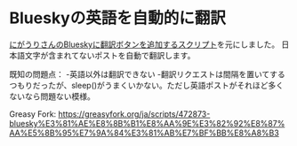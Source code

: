 # Blueskyの英語を自動的に翻訳
[にがうりさんのBlueskyに翻訳ボタンを追加するスクリプト](https://greasyfork.org/ja/scripts/467069-blueskytranslatebutton)を元にしました。
日本語文字が含まれてないポストを自動で翻訳します。

既知の問題点：
-英語以外は翻訳できない
-翻訳リクエストは間隔を置いてするつもりだったが、sleep()がうまくいかない。ただし英語ポストがそれほど多くないなら問題ない模様。

Greasy Fork: https://greasyfork.org/ja/scripts/472873-bluesky%E3%81%AE%E8%8B%B1%E8%AA%9E%E3%82%92%E8%87%AA%E5%8B%95%E7%9A%84%E3%81%AB%E7%BF%BB%E8%A8%B3

